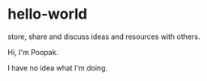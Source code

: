 # hello-world
store, share and discuss ideas and resources with others.

Hi, I'm Poopak.

I have no idea what I'm doing.
